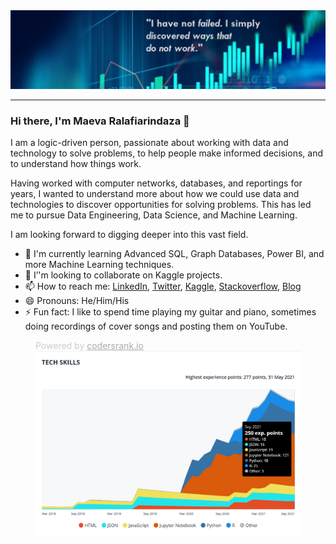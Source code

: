 <!-- Banner picture -->
<img src="images/banner.jfif">

---
### Hi there, I'm Maeva Ralafiarindaza 👋

I am a logic-driven person, passionate about working with data and technology to solve problems, to help people make informed decisions, and to understand how things work.

Having worked with computer networks, databases, and reportings for years, I wanted to understand more about how we could use data and technologies to discover opportunities for solving problems. This has led me to pursue Data Engineering, Data Science, and Machine Learning.

I am looking forward to digging deeper into this vast field.

- 🌱 I'm currently learning Advanced SQL, Graph Databases, Power BI, and more Machine Learning techniques.
- 👯 I’'m looking to collaborate on Kaggle projects.
- 📫 How to reach me: [LinkedIn](https://www.linkedin.com/in/maevaralafiarindaza), [Twitter](https://twitter.com/maevaralafi), [Kaggle](https://www.kaggle.com/maevaralafi), [Stackoverflow](https://stackexchange.com/users/9569098/maevadevs), [Blog](http://maevadevs.github.io)
- 😄 Pronouns: He/Him/His
- ⚡ Fun fact: I like to spend time playing my guitar and piano, sometimes doing recordings of cover songs and posting them on YouTube.

<!-- Banner picture -->
<figure>
    <figcaption style="text-align: left; color: #ccc;">Powered by <a href="https://profile.codersrank.io/user/maevadevs" style="text-align: left; color: #aaa;">codersrank.io</a></figcaption>
    <a href="https://profile.codersrank.io/user/maevadevs"><img src="images/tech-skills.png"></a>
</figure>